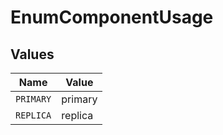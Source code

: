 # EnumComponentUsage


## Values

| Name      | Value     |
| --------- | --------- |
| `PRIMARY` | primary   |
| `REPLICA` | replica   |